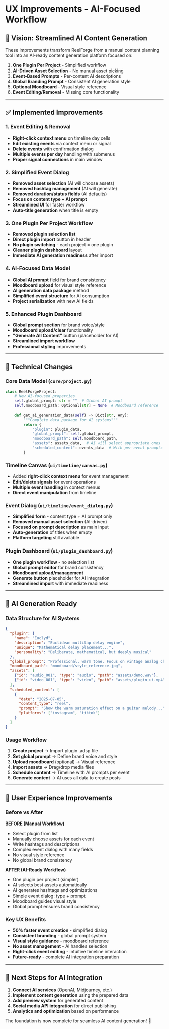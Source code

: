 # UX Improvements - AI-Focused Workflow

## 🎯 Vision: Streamlined AI Content Generation

These improvements transform ReelForge from a manual content planning tool into an AI-ready content generation platform focused on:

1. **One Plugin Per Project** - Simplified workflow
2. **AI-Driven Asset Selection** - No manual asset picking
3. **Event-Based Prompts** - Per-content AI descriptions
4. **Global Branding Prompt** - Consistent AI generation style
5. **Optional Moodboard** - Visual style reference
6. **Event Editing/Removal** - Missing core functionality

---

## ✅ Implemented Improvements

### 1. **Event Editing & Removal** 
- **Right-click context menu** on timeline day cells
- **Edit existing events** via context menu or signal
- **Delete events** with confirmation dialog
- **Multiple events per day** handling with submenus
- **Proper signal connections** in main window

### 2. **Simplified Event Dialog**
- **Removed asset selection** (AI will choose assets)
- **Removed hashtag management** (AI will generate)
- **Removed duration/status fields** (AI defaults)
- **Focus on content type + AI prompt** 
- **Streamlined UI** for faster workflow
- **Auto-title generation** when title is empty

### 3. **One Plugin Per Project Workflow**
- **Removed plugin selection list** 
- **Direct plugin import** button in header
- **No plugin switching** - each project = one plugin
- **Cleaner plugin dashboard** layout
- **Immediate AI generation readiness** after import

### 4. **AI-Focused Data Model**
- **Global AI prompt** field for brand consistency
- **Moodboard upload** for visual style reference
- **AI generation data package** method
- **Simplified event structure** for AI consumption
- **Project serialization** with new AI fields

### 5. **Enhanced Plugin Dashboard**
- **Global prompt section** for brand voice/style
- **Moodboard upload/clear** functionality
- **"Generate All Content"** button (placeholder for AI)
- **Streamlined import workflow**
- **Professional styling** improvements

---

## 🔧 Technical Changes

### Core Data Model (`core/project.py`)
```python
class ReelForgeProject:
    # New AI-focused properties
    self.global_prompt: str = ""  # Global AI prompt
    self.moodboard_path: Optional[str] = None  # Moodboard reference
    
    def get_ai_generation_data(self) -> Dict[str, Any]:
        """Complete data package for AI systems"""
        return {
            "plugin": plugin_data,
            "global_prompt": self.global_prompt,
            "moodboard_path": self.moodboard_path,
            "assets": assets_data,  # AI will select appropriate ones
            "scheduled_content": events_data  # With per-event prompts
        }
```

### Timeline Canvas (`ui/timeline/canvas.py`)
- Added **right-click context menu** for event management
- **Edit/delete signals** for event operations
- **Multiple event handling** in context menus
- **Direct event manipulation** from timeline

### Event Dialog (`ui/timeline/event_dialog.py`)
- **Simplified form** - content type + AI prompt only
- **Removed manual asset selection** (AI-driven)
- **Focused on prompt description** as main input
- **Auto-generation** of titles when empty
- **Platform targeting** still available

### Plugin Dashboard (`ui/plugin_dashboard.py`)
- **One plugin workflow** - no selection list
- **Global prompt editor** for brand consistency  
- **Moodboard upload/management**
- **Generate button** placeholder for AI integration
- **Streamlined import** with immediate readiness

---

## 🚀 AI Generation Ready

### Data Structure for AI Systems
```json
{
  "plugin": {
    "name": "Euclyd",
    "description": "Euclidean multitap delay engine",
    "unique": "Mathematical delay placement...",
    "personality": "Deliberate, mathematical, but deeply musical"
  },
  "global_prompt": "Professional, warm tone. Focus on vintage analog character...",
  "moodboard_path": "moodboard/style_reference.jpg",
  "assets": [
    {"id": "audio_001", "type": "audio", "path": "assets/demo.wav"},
    {"id": "video_001", "type": "video", "path": "assets/plugin_ui.mp4"}
  ],
  "scheduled_content": [
    {
      "date": "2025-07-05",
      "content_type": "reel",
      "prompt": "Show the warm saturation effect on a guitar melody...",
      "platforms": ["instagram", "tiktok"]
    }
  ]
}
```

### Usage Workflow
1. **Create project** → Import plugin .adsp file
2. **Set global prompt** → Define brand voice and style
3. **Upload moodboard** (optional) → Visual reference
4. **Import assets** → Drag/drop media files
5. **Schedule content** → Timeline with AI prompts per event
6. **Generate content** → AI uses all data to create posts

---

## 🎨 User Experience Improvements

### Before vs After

**BEFORE (Manual Workflow)**
- Select plugin from list
- Manually choose assets for each event
- Write hashtags and descriptions
- Complex event dialog with many fields
- No visual style reference
- No global brand consistency

**AFTER (AI-Ready Workflow)**
- One plugin per project (simpler)
- AI selects best assets automatically
- AI generates hashtags and optimizations
- Simple event dialog: type + prompt
- Moodboard guides visual style
- Global prompt ensures brand consistency

### Key UX Benefits
- **50% faster event creation** - simplified dialog
- **Consistent branding** - global prompt system
- **Visual style guidance** - moodboard reference
- **No asset management** - AI handles selection
- **Right-click event editing** - intuitive timeline interaction
- **Future-ready** - complete AI integration preparation

---

## 🔮 Next Steps for AI Integration

1. **Connect AI services** (OpenAI, Midjourney, etc.)
2. **Implement content generation** using the prepared data
3. **Add preview system** for generated content
4. **Social media API integration** for direct publishing
5. **Analytics and optimization** based on performance

The foundation is now complete for seamless AI content generation! 🚀
